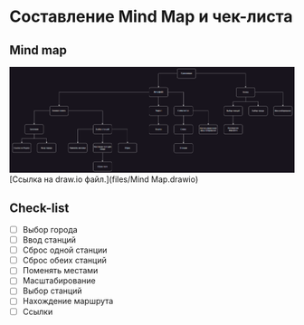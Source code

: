 # Составление Mind Map и чек-листа

## Mind map

![MindMap](img/img.png)
[Ссылка на draw.io файл.](files/Mind Map.drawio)

## Check-list

- [ ] Выбор города
- [ ] Ввод станций
- [ ] Сброс одной станции
- [ ] Сброс обеих станций
- [ ] Поменять местами
- [ ] Масштабирование
- [ ] Выбор станций
- [ ] Нахождение маршрута
- [ ] Ссылки
